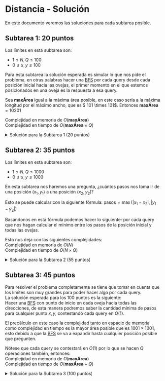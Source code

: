 # Distancia - Solución

En este documento veremos las soluciones para cada subtarea posible.

## Subtarea 1: 20 puntos

Los límites en esta subtarea son:

- $1\leq N, Q\leq100$
- $0 \leq x, y \leq 100$

Para esta subtarea la solución esperada es simular lo que nos pide el problema, en otras palabras hacer una [BFS](https://es.wikipedia.org/wiki/B%C3%BAsqueda_en_anchura) por cada query desde cada posición inicial hacia las ovejas, el primer momento en el que estemos posicionados en una oveja es la respuesta a esa query.

Sea $\textbf{maxÁrea}$ igual a la máxima área posible, en este caso sería a la máxima longitud por el máximo ancho, que es $ 101 \times 101$. Entonces $\textbf{maxÁrea} = 10201$

Complejidad en memoria de $O(\textbf{maxÁrea})$  
Complejidad en tiempo de $O(\textbf{maxÁrea} \times Q)$

<details><summary>Solución para la Subtarea 1 (20 puntos)</summary>

{{parcialA.cpp}}

</details>

## Subtarea 2: 35 puntos

Los límites en esta subtarea son:

- $1 \leq N, Q \leq 1000$
- $0 \leq x, y \leq 1000$

En esta subtarea nos haremos una pregunta, ¿cuántos pasos nos toma ir de una posición $(x_1, y_1)$ a una posición $(x_2, y_2)$?

Esto se puede calcular con la siguiente fórmula:
$\text{pasos} = \max\left(\left| x_1 - x_2 \right|, \left| y_1 - y_2 \right|\right)$

Basándonos en esta fórmula podemos hacer lo siguiente: por cada query que nos hagan calcular el mínimo entre los pasos de la posición inicial y todas las ovejas.

Esto nos deja con las siguientes complejidades:  
Complejidad en memoria de $O(N)$  
Complejidad en tiempo de $O(N \times Q)$

<details><summary>Solución para la Subtarea 2 (55 puntos)</summary>

{{parcialB.cpp}}

</details>

## Subtarea 3: 45 puntos

Para resolver el problema completamente se tiene que tomar en cuenta que los límites son muy grandes para poder hacer algo por cada query.  
La solución esperada para los 100 puntos es la siguiente:  
Hacer una [BFS](https://es.wikipedia.org/wiki/B%C3%BAsqueda_en_anchura) con punto de inicio en cada oveja hacia todas las direcciones, de esta manera podremos saber la cantidad mínima de pasos para cualquier punto $x, y$, contestando cada query en $O(1)$.

El precálculo en este caso la complejidad tanto en espacio de memoria como complejidad en tiempo es la mayor área posible que es $1001 \times 1001$, esto debido a que la [BFS](https://es.wikipedia.org/wiki/B%C3%BAsqueda_en_anchura) se va a expandir hasta cualquier posición posible que pregunten.

Nótese que cada query se contestará en $O(1)$ por lo que se hacen $Q$ operaciones también, entonces:  
Complejidad en memoria de $O(\textbf{maxÁrea})$  
Complejidad en tiempo de $O(\textbf{maxÁrea} + Q)$

<details><summary>Solución para la Subtarea 3 (100 puntos)</summary>

{{solution.cpp}}

</details>
